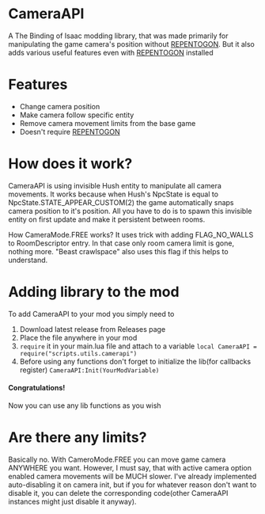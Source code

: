 # CameraAPI

A The Binding of Isaac modding library, that was made primarily for manipulating the game camera's position without [REPENTOGON](https://github.com/TeamREPENTOGON/REPENTOGON). But it also adds various useful features even with [REPENTOGON](https://github.com/TeamREPENTOGON/REPENTOGON) installed

# Features

- Change camera position
- Make camera follow specific entity
- Remove camera movement limits from the base game
- Doesn't require [REPENTOGON](https://github.com/TeamREPENTOGON/REPENTOGON)

# How does it work?

CameraAPI is using invisible Hush entity to manipulate all camera movements. It works because when Hush's NpcState is equal to NpcState.STATE_APPEAR_CUSTOM(2) the game automatically snaps camera position to it's position. All you have to do is to spawn this invisible entity on first update and make it persistent between rooms. 

How CameraMode.FREE works? It uses trick with adding FLAG_NO_WALLS to RoomDescriptor entry. In that case only room camera limit is gone, nothing more. "Beast crawlspace" also uses this flag if this helps to understand.

# Adding library to the mod

To add CameraAPI to your mod you simply need to

1. Download latest release from Releases page
2. Place the file anywhere in your mod
3. `require` it in your main.lua file and attach to a variable
`local CameraAPI = require("scripts.utils.camerapi")`
4. Before using any functions don't forget to initialize the lib(for callbacks register)
`CameraAPI:Init(YourModVariable)`

#### Congratulations!
Now you can use any lib functions as you wish

# Are there any limits?
Basically no. With CameroMode.FREE you can move game camera ANYWHERE you want. However, I must say, that with active camera option enabled camera movements will be MUCH slower. I've already implemented auto-disabling it on camera init, but if you for whatever reason don't want to disable it, you can delete the corresponding code(other CameraAPI instances might just disable it anyway).
